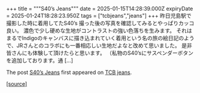 +++
title = """S40’s Jeans"""
date = 2025-01-15T14:28:39.000Z
expiryDate = 2025-01-24T18:28:23.950Z
tags = ["tcbjeans","jeans"]
+++
昨日児島駅で撮影した時に着用してたS40’s 撮った後の写真を確認してみるとやっぱりカッコ良い。 濃色で少し硬めな生地がコントラストの強い色落ちを生みます。 それはまるでIndigoのキャンバスに描き込まれていく着用という名の旅の絵日記のようで、JRさんとのコラボにも一番相応しい生地だよなと改めて思いました。 是非皆さんにも体験して頂けたらと思います。 （私物のS40’sにサスペンダーボタンを追加しております。通 \[…\]

The post [S40’s Jeans](http://tcbjeans.com/2025/01/15/50804) first appeared on [TCB jeans](http://tcbjeans.com).

[[source]](http://tcbjeans.com/2025/01/15/50804)
